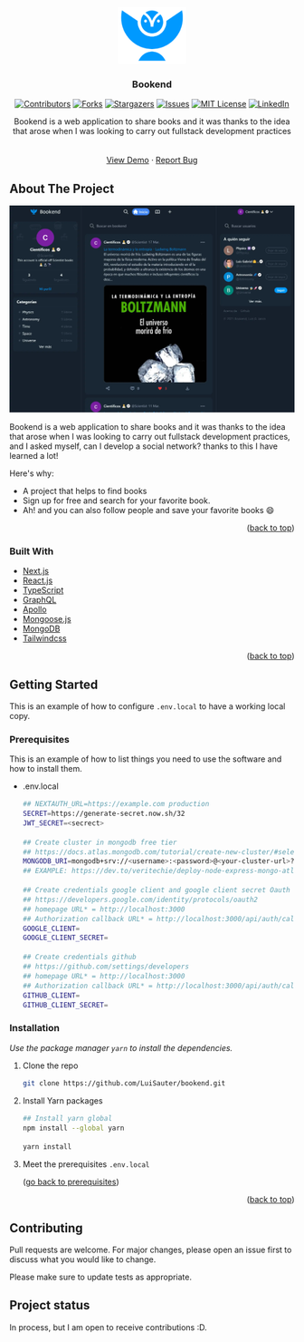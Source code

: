 <div id="top"></div>
<!-- PROJECT SHIELDS -->



<!-- PROJECT LOGO -->
<br />
<div align="center">
  <a href="https://bookendd.vercel.app/">
    <img src="/public/images/bookend-logo.png" alt="nextjs" width="120" height="100">
  </a>
  <h3 align="center">Bookend</h3>
  

[![Contributors][contributors-shield]][contributors-url]
[![Forks][forks-shield]][forks-url]
[![Stargazers][stars-shield]][stars-url]
[![Issues][issues-shield]][issues-url]
[![MIT License][license-shield]][license-url]
[![LinkedIn][linkedin-shield]][linkedin-url]




  <p align="center">
Bookend is a web application to share books and it was thanks to the idea that arose when I was looking to carry out fullstack development practices<br />
    <br />
    <br />
    <a href="https://bookendd.vercel.app/">View Demo</a>
    ·
    <a href="https://github.com/LuiSauter/bookend/issues">Report Bug</a>
  </p>
</div>

<!-- <img src="https://upload.wikimedia.org/wikipedia/commons/thumb/8/8e/Nextjs-logo.svg/207px-Nextjs-logo.svg.png" alt="nextjs" width="120" height="100"> -->

<!-- TABLE OF CONTENTS -->
<!-- <details>
  <summary>Table of Contents</summary>
  <ol>
    <li>
      <a href="#about-the-project">About The Project</a>
      <ul>
        <li><a href="#built-with">Built With</a></li>
      </ul>
    </li>
    <li>
      <a href="#getting-started">Getting Started</a>
      <ul>
        <li><a href="#prerequisites">Prerequisites</a></li>
        <li><a href="#installation">Installation</a></li>
      </ul>
    </li>
    <li><a href="#usage">Usage</a></li>
    <li><a href="#roadmap">Roadmap</a></li>
    <li><a href="#contributing">Contributing</a></li>
    <li><a href="#license">License</a></li>
    <li><a href="#contact">Contact</a></li>
    <li><a href="#acknowledgments">Acknowledgments</a></li>
  </ol>
</details> -->



<!-- ABOUT THE PROJECT -->
## About The Project

![Product Name Screen Shot][product-screenshot]

Bookend is a web application to share books and it was thanks to the idea that arose when I was looking to carry out fullstack development practices, and I asked myself, can I develop a social network? thanks to this I have learned a lot!

Here's why:
* A project that helps to find books
* Sign up for free and search for your favorite book.
* Ah! and you can also follow people and save your favorite books :smile:

<p align="right">(<a href="#top">back to top</a>)</p>



### Built With

* [Next.js](https://nextjs.org/)
* [React.js](https://reactjs.org/)
* [TypeScript](https://www.typescriptlang.org/)
* [GraphQL](https://graphql.org/)
* [Apollo](https://www.apollographql.com/)
* [Mongoose.js](https://mongoosejs.com/)
* [MongoDB](https://www.mongodb.com/)
* [Tailwindcss](https://tailwindcss.com/)

<p align="right">(<a href="#top">back to top</a>)</p>



<!-- GETTING STARTED -->
## Getting Started

This is an example of how to configure `.env.local` to have a working local copy.
<div id="prerequisites"></div>

### Prerequisites

This is an example of how to list things you need to use the software and how to install them.
* .env.local
  ```sh
  ## NEXTAUTH_URL=https://example.com production
  SECRET=https://generate-secret.now.sh/32
  JWT_SECRET=<secrect>
  
  ## Create cluster in mongodb free tier
  ## https://docs.atlas.mongodb.com/tutorial/create-new-cluster/#select-the-cluster-tier
  MONGODB_URI=mongodb+srv://<username>:<password>@<your-cluster-url>?retryWrites=true&w=majority
  ## EXAMPLE: https://dev.to/veritechie/deploy-node-express-mongo-atlas-con-fetch-de-react-en-heroku-mern-app-3ien
  
  ## Create credentials google client and google client secret Oauth
  ## https://developers.google.com/identity/protocols/oauth2
  ## homepage URL* = http://localhost:3000
  ## Authorization callback URL* = http://localhost:3000/api/auth/callback/google
  GOOGLE_CLIENT=
  GOOGLE_CLIENT_SECRET=
  
  ## Create credentials github
  ## https://github.com/settings/developers
  ## homepage URL* = http://localhost:3000
  ## Authorization callback URL* = http://localhost:3000/api/auth/callback/github
  GITHUB_CLIENT=
  GITHUB_CLIENT_SECRET=

  ```

### Installation

_Use the package manager `yarn` to install the dependencies._

1. Clone the repo
   ```sh
   git clone https://github.com/LuiSauter/bookend.git
   ```
2. Install Yarn packages
   ```sh
   ## Install yarn global
   npm install --global yarn
   
   yarn install
   ```
3. Meet the prerequisites `.env.local`

    <p align="left">(<a href="#prerequisites">go back to prerequisites</a>)</p>


<p align="right">(<a href="#top">back to top</a>)</p>



<!-- MARKDOWN LINKS & IMAGES -->
<!-- https://www.markdownguide.org/basic-syntax/#reference-style-links -->
[contributors-shield]: https://img.shields.io/github/contributors/LuiSauter/bookend.svg?style=for-the-badge
[contributors-url]: https://github.com/LuiSauter/bookend/
[forks-shield]: https://img.shields.io/github/forks/LuiSauter/bookend.svg?style=for-the-badge
[forks-url]: https://github.com/LuiSauter/bookend/network/members
[stars-shield]: https://img.shields.io/github/stars/LuiSauter/bookend.svg?style=for-the-badge
[stars-url]: https://github.com/LuiSauter/bookend/stargazers
[issues-shield]: https://img.shields.io/github/issues/LuiSauter/bookend.svg?style=for-the-badge
[issues-url]: https://github.com/LuiSauter/bookend/issues
[license-shield]: https://img.shields.io/github/license/LuiSauter/bookend.svg?style=for-the-badge
[license-url]: https://github.com/LuiSauter/bookend/blob/main/LICENSE
[linkedin-shield]: https://img.shields.io/badge/-LinkedIn-black.svg?style=for-the-badge&logo=linkedin&colorB=555
[linkedin-url]: https://linkedin.com/in/luis-gabriel-janco/
[product-screenshot]: public/images/bookendd.vercel.app.webp


## Contributing

Pull requests are welcome. For major changes, please open an issue first to discuss what you would like to change.

Please make sure to update tests as appropriate.

## Project status

In process, but I am open to receive contributions :D.
